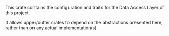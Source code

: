 This crate contains the configuration and traits for the Data Access Layer of this project.

It allows upper/outter crates to depend on the abstractions presented here, rather than on any actual implementation(s).